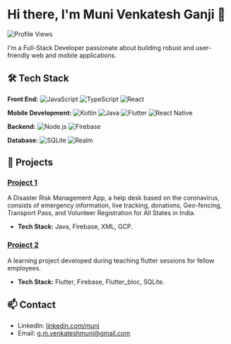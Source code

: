 # Hi there, I'm Muni Venkatesh Ganji 👋

![Profile Views](https://komarev.com/ghpvc/?username=yourusername&color=blue)

I'm a Full-Stack Developer passionate about building robust and user-friendly web and mobile applications.

## 🛠 Tech Stack

**Front End:**
![JavaScript](https://img.shields.io/badge/-JavaScript-0095D5?style=flat&logo=javascript&logoColor=white)
![TypeScript](https://img.shields.io/badge/-TypeScript-007396?style=flat&logo=typescript&logoColor=white)
![React](https://img.shields.io/badge/-React.js-339933?style=flat&logo=react&logoColor=white)

**Mobile Development:**
![Kotlin](https://img.shields.io/badge/-Kotlin-0095D5?style=flat&logo=kotlin&logoColor=white)
![Java](https://img.shields.io/badge/-Java-007396?style=flat&logo=java&logoColor=white)
![Flutter](https://img.shields.io/badge/-Flutter-02569B?style=flat&logo=flutter&logoColor=white)
![React Native](https://img.shields.io/badge/-React%20Native-61DAFB?style=flat&logo=react&logoColor=black)

**Backend:**
![Node.js](https://img.shields.io/badge/-Node.js-339933?style=flat&logo=node.js&logoColor=white)
![Firebase](https://img.shields.io/badge/-Firebase-FFCA28?style=flat&logo=firebase&logoColor=black)

**Database:**
![SQLite](https://img.shields.io/badge/-SQLite-003B57?style=flat&logo=sqlite&logoColor=white)
![Realm](https://img.shields.io/badge/-Realm-39477F?style=flat&logo=realm&logoColor=white)

## 🌟 Projects

### [Project 1](https://github.com/wenkey-gm/Katana_DRM_App)
A Disaster Risk Management App, a help desk based on the coronavirus, consists of emergency information, live tracking, donations, Geo-fencing, Transport Pass, and Volunteer Registration for All States in India.
- **Tech Stack:** Java, Firebase, XML, GCP.

### [Project 2](https://github.com/wenkey-gm/learning_flutter_app)
A learning project developed during teaching flutter sessions for fellow employees.
- **Tech Stack:** Flutter, Firebase, Flutter_bloc, SQLite.

## 📫 Contact

- LinkedIn: [linkedin.com/muni](https://www.linkedin.com/in/muni-venkatesh-ganji-b51a71179/)
- Email: [g.m.venkateshmuni@gmail.com](mailto:g.m.venkateshmuni@gmail.com)
